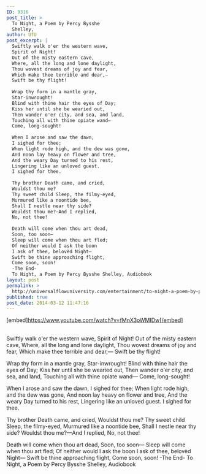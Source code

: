 ```yaml
---
ID: 9316
post_title: >
  To Night, a Poem by Percy Bysshe
  Shelley,
author: UfU
post_excerpt: |
  Swiftly walk o'er the western wave,
  Spirit of Night!
  Out of the misty eastern cave,
  Where, all the long and lone daylight,
  Thou wovest dreams of joy and fear,
  Which make thee terrible and dear,—
  Swift be thy flight!
  
  Wrap thy form in a mantle gray,
  Star-inwrought!
  Blind with thine hair the eyes of Day;
  Kiss her until she be wearied out,
  Then wander o'er city, and sea, and land,
  Touching all with thine opiate wand—
  Come, long-sought!
  
  When I arose and saw the dawn,
  I sighed for thee;
  When light rode high, and the dew was gone,
  And noon lay heavy on flower and tree,
  And the weary Day turned to his rest,
  Lingering like an unloved guest.
  I sighed for thee.
  
  Thy brother Death came, and cried,
  Wouldst thou me?
  Thy sweet child Sleep, the filmy-eyed,
  Murmured like a noontide bee,
  Shall I nestle near thy side?
  Wouldst thou me?—And I replied,
  No, not thee!
  
  Death will come when thou art dead,
  Soon, too soon—
  Sleep will come when thou art fled;
  Of neither would I ask the boon
  I ask of thee, belovèd Night—
  Swift be thine approaching flight,
  Come soon, soon!
  -The End-
  To Night, a Poem by Percy Bysshe Shelley, Audiobook
layout: post
permalink: >
  http://universalflowuniversity.com/entertainment/to-night-a-poem-by-percy-bysshe-shelley/
published: true
post_date: 2014-03-12 11:47:16
---
```

[embed]https://www.youtube.com/watch?v=fMnX3oWMIDw[/embed]</br></br>
<p>Swiftly walk o'er the western wave,
            Spirit of Night!
Out of the misty eastern cave,
Where, all the long and lone daylight,
Thou wovest dreams of joy and fear,
Which make thee terrible and dear,—
            Swift be thy flight!

   Wrap thy form in a mantle gray,
            Star-inwrought!
Blind with thine hair the eyes of Day;
Kiss her until she be wearied out,
Then wander o'er city, and sea, and land,
Touching all with thine opiate wand—
            Come, long-sought!

   When I arose and saw the dawn,
            I sighed for thee;
When light rode high, and the dew was gone,
And noon lay heavy on flower and tree,
And the weary Day turned to his rest,
Lingering like an unloved guest.
            I sighed for thee.

   Thy brother Death came, and cried,
            Wouldst thou me?
Thy sweet child Sleep, the filmy-eyed,
Murmured like a noontide bee,
Shall I nestle near thy side?
Wouldst thou me?—And I replied,
            No, not thee!

   Death will come when thou art dead,
            Soon, too soon—
Sleep will come when thou art fled;
Of neither would I ask the boon
I ask of thee, belovèd Night—
Swift be thine approaching flight,
            Come soon, soon!
-The End-
To Night, a Poem by Percy Bysshe Shelley, Audiobook</p>